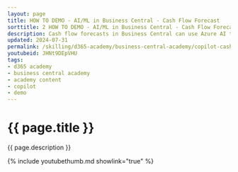 ```yaml
---
layout: page
title: HOW TO DEMO - AI/ML in Business Central - Cash Flow Forecast
sorttitle: 2 HOW TO DEMO - AI/ML in Business Central - Cash Flow Forecast
description: Cash flow forecasts in Business Central can use Azure AI to create a more comprehensive forecast. The connection to Azure AI is already set up for you. You just need to turn it on.
updated: 2024-07-31
permalink: /skilling/d365-academy/business-central-academy/copilot-cashflow
youtubeid: JHNt9DEpVHU
tags: 
- d365 academy
- business central academy
- academy content
- copilot
- demo
---
```


# {{ page.title }}

{{ page.description }}

{% include youtubethumb.md showlink="true" %}
